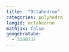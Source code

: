 ```yaml
---
title:  "Octahedron"
categories: polyhedra
langid: octahedron
mathjax: false
geogebratube:
  - 3100737
---
```


<div style="height:600px; width:800px; margin: auto;" id="applet_container3100737"></div>

